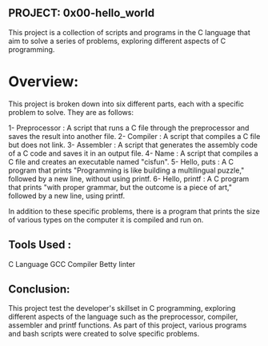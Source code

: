 ## PROJECT: 0x00-hello_world
 This project is a collection of scripts and programs in the C language that aim to solve a series of problems, exploring different aspects of C programming.

# Overview:
This project is broken down into six different parts, each with a specific problem to solve. They are as follows:

1- Preprocessor : A script that runs a C file through the preprocessor and saves the result into another file.
2- Compiler : A script that compiles a C file but does not link.
3- Assembler : A script that generates the assembly code of a C code and saves it in an output file.
4- Name : A script that compiles a C file and creates an executable named "cisfun".
5- Hello, puts : A C program that prints "Programming is like building a multilingual puzzle," followed by a new line, without using printf.
6- Hello, printf : A C program that prints "with proper grammar, but the outcome is a piece of art," followed by a new line, using printf.

In addition to these specific problems, there is a program that prints the size of various types on the computer it is compiled and run on.

## Tools Used :
C Language
GCC Compiler
Betty linter
 
## Conclusion: 
This project test the developer's skillset in C programming, exploring different aspects of the language such as the preprocessor, compiler, assembler and printf functions. As part of this project, various programs and bash scripts were created to solve specific problems.


